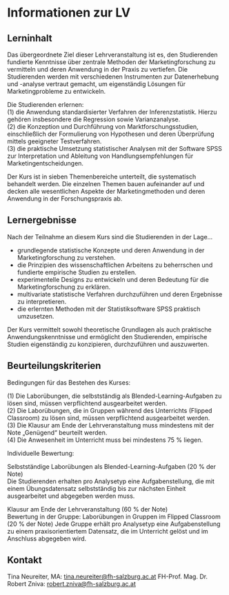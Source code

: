 # Informationen zur LV

## Lerninhalt
Das übergeordnete Ziel dieser Lehrveranstaltung ist es, den Studierenden fundierte Kenntnisse über zentrale Methoden der Marketingforschung zu vermitteln und deren Anwendung in der Praxis zu vertiefen. Die Studierenden werden mit verschiedenen Instrumenten zur Datenerhebung und -analyse vertraut gemacht, um eigenständig Lösungen für Marketingprobleme zu entwickeln.

Die Studierenden erlernen:  
(1) die Anwendung standardisierter Verfahren der Inferenzstatistik. Hierzu gehören insbesondere die Regression sowie Varianzanalyse.  
(2) die Konzeption und Durchführung von Marktforschungsstudien, einschließlich der Formulierung von Hypothesen und deren Überprüfung mittels geeigneter Testverfahren.  
(3) die praktische Umsetzung statistischer Analysen mit der Software SPSS zur Interpretation und Ableitung von Handlungsempfehlungen für Marketingentscheidungen.

Der Kurs ist in sieben Themenbereiche unterteilt, die systematisch behandelt werden. Die einzelnen Themen bauen aufeinander auf und decken alle wesentlichen Aspekte der Marketingmethoden und deren Anwendung in der Forschungspraxis ab.

## Lernergebnisse
Nach der Teilnahme an diesem Kurs sind die Studierenden in der Lage…

- grundlegende statistische Konzepte und deren Anwendung in der Marketingforschung zu verstehen.  
- die Prinzipien des wissenschaftlichen Arbeitens zu beherrschen und fundierte empirische Studien zu erstellen.  
- experimentelle Designs zu entwickeln und deren Bedeutung für die Marketingforschung zu erklären.  
- multivariate statistische Verfahren durchzuführen und deren Ergebnisse zu interpretieren.  
- die erlernten Methoden mit der Statistiksoftware SPSS praktisch umzusetzen.  

Der Kurs vermittelt sowohl theoretische Grundlagen als auch praktische Anwendungskenntnisse und ermöglicht den Studierenden, empirische Studien eigenständig zu konzipieren, durchzuführen und auszuwerten.

## Beurteilungskriterien
Bedingungen für das Bestehen des Kurses:

(1) Die Laborübungen, die selbstständig als Blended-Learning-Aufgaben zu lösen sind, müssen verpflichtend ausgearbeitet werden.  
(2) Die Laborübungen, die in Gruppen während des Unterrichts (Flipped Classroom) zu lösen sind, müssen verpflichtend ausgearbeitet werden.  
(3) Die Klausur am Ende der Lehrveranstaltung muss mindestens mit der Note „Genügend“ beurteilt werden.  
(4) Die Anwesenheit im Unterricht muss bei mindestens 75 % liegen.

Individuelle Bewertung:

Selbstständige Laborübungen als Blended-Learning-Aufgaben (20 % der Note)  
Die Studierenden erhalten pro Analysetyp eine Aufgabenstellung, die mit einem Übungsdatensatz selbstständig bis zur nächsten Einheit ausgearbeitet und abgegeben werden muss.

Klausur am Ende der Lehrveranstaltung (60 % der Note)  
Bewertung in der Gruppe: Laborübungen in Gruppen im Flipped Classroom (20 % der Note)
Jede Gruppe erhält pro Analysetyp eine Aufgabenstellung zu einem praxisorientiertem Datensatz, die im Unterricht gelöst und im Anschluss abgegeben wird.

## Kontakt
Tina Neureiter, MA: tina.neureiter@fh-salzburg.ac.at
FH-Prof. Mag. Dr. Robert Zniva: robert.zniva@fh-salzburg.ac.at